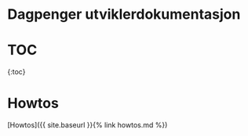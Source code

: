# Dagpenger utviklerdokumentasjon

# TOC 
{:toc}



# Howtos
[Howtos]({{ site.baseurl }}{% link howtos.md %}) 